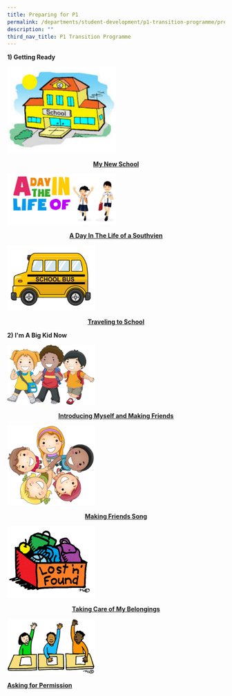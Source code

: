 ```yaml
---
title: Preparing for P1
permalink: /departments/student-development/p1-transition-programme/preparing-for-p1
description: ""
third_nav_title: P1 Transition Programme
---
```

<p><strong>1) Getting Ready</strong></p>
<img style="width: 50%;" src="/images/mynewschool.png" />
<p style="text-align: center;"><strong><u><a href="https://drive.google.com/file/d/1WqQz7W11aTmSsEeWWu8erhxBgzzD3S5c/view?usp=sharing" target="_blank" rel="noopener">My New School</a></u></strong></p>
<img style="width: 50%;" src="/images/adayinthelife.jpg" />
<p style="text-align: center;"><strong><u><a href="https://drive.google.com/file/d/1l7Fk5p4cujOSgQka3ol-8SJM80TcOnvu/view?usp=sharing" target="_blank" rel="noopener">A Day In The Life of a Southvien</a></u></strong></p>
<img style="width: 40%;" src="/images/travelling.jpg" />
<p style="text-align: center;"><strong><u><a href="https://drive.google.com/file/d/1Sx8Lp9jOw3m0C3tpoQEqGhZZ5LKZzks-/view?usp=sharing" target="_blank" rel="noopener">Traveling to School</a></u></strong></p>
<p><strong>2) I'm A Big Kid Now</strong></p>
<img style="width: 40%;" src="/images/intro.jpg" />
<p style="text-align: center;"><strong><u><a href="https://drive.google.com/file/d/1Ew9PLfWWHJnvAufl3FeDYALtgKXe_qnY/view?usp=sharing" target="_blank" rel="noopener">Introducing Myself and Making Friends</a></u></strong></p>
<img style="width: 40%;" src="/images/make.jpg" />
<p style="text-align: center;"><strong><a href="https://drive.google.com/file/d/1NsWJK6s-21FS5jVpG0icAXwsMzyaxNlq/view?usp=sharing" target="_blank" rel="noopener">Making Friends Song</a></strong></p>
<img style="width: 40%;" src="/images/takecare.gif" />
<p style="text-align: center;"><strong><u><a href="/files/2%20Taking%20Care%20of%20my%20Belongings_v2.pdf" target="_blank" rel="noopener">Taking Care of My Belongings</a></u></strong></p>
<img style="width: 40%;" src="/images/ask.gif" />
<p><strong><u><a href="/files/COMIC%20-%20Asking%20for%20Permission%20-%20Toilet.pdf" target="_blank" rel="noopener">Asking for Permission</a></u></strong></p>